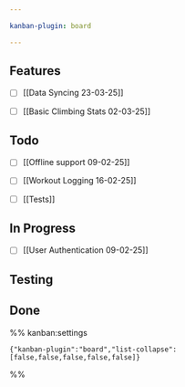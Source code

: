 ```yaml
---

kanban-plugin: board

---
```


## Features

- [ ] [[Data Syncing 23-03-25]]
- [ ] [[Basic Climbing Stats 02-03-25]]


## Todo

- [ ] [[Offline support 09-02-25]]
- [ ] [[Workout Logging  16-02-25]]
- [ ] [[Tests]]


## In Progress

- [ ] [[User Authentication 09-02-25]]


## Testing



## Done





%% kanban:settings
```
{"kanban-plugin":"board","list-collapse":[false,false,false,false,false]}
```
%%